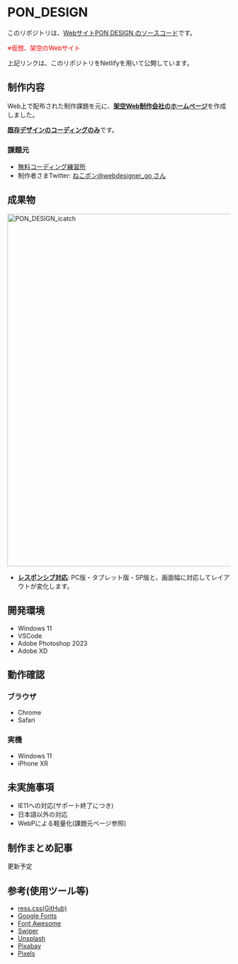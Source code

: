 # PON_DESIGN

このリポジトリは、<u>Webサイト[PON DESIGN](https://pon-design-fuchsia.netlify.app/) のソースコード</u>です。

<span style="color: red;">※仮想、架空のWebサイト</span>

上記リンクは、このリポジトリをNetlifyを用いて公開しています。

## 制作内容

Web上で配布された制作課題を元に、<u>**架空Web制作会社のホームページ**</u>を作成しました。

<u>**既存デザインのコーディングのみ**</u>です。

### 課題元

- [無料コーディング練習所](https://webdesigner-go.com/coding-practice/)
- 制作者さまTwitter: [ねこポン@webdesigner_go さん](https://twitter.com/webdesigner_go)

## 成果物
  
<img width="796" alt="PON_DESIGN_icatch" src="https://github.com/fuchsia-84/PON_DESIGN/assets/46129202/edf5f32e-e846-43af-a659-47605392c648">

- <u>**レスポンシブ対応**</u>: PC版・タブレット版・SP版と、画面幅に対応してレイアウトが変化します。

## 開発環境

- Windows 11
- VSCode
- Adobe Photoshop 2023
- Adobe XD

## 動作確認

### ブラウザ

- Chrome
- Safari

### 実機

- Windows 11
- iPhone XR

## 未実施事項

- IE11への対応(サポート終了につき)
- 日本語以外の対応
- WebPによる軽量化(課題元ページ参照)
  
## 制作まとめ記事

更新予定

## 参考(使用ツール等)

- [ress.css(GitHub)](https://github.com/filipelinhares/ress)
- [Google Fonts](https://fonts.google.com/)
- [Font Awesome](https://fontawesome.com/)
- [Swiper](https://swiperjs.com/)
- [Unsplash](https://unsplash.com/ja)
- [Pixabay](https://pixabay.com/ja/)
- [Pixels](https://www.pexels.com/ja-jp/videos/)